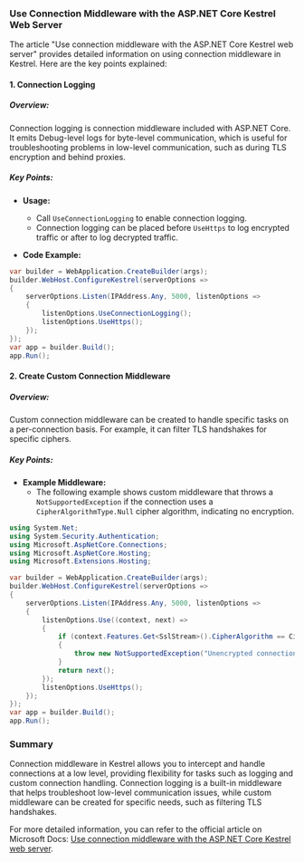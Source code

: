 ### Use Connection Middleware with the ASP.NET Core Kestrel Web Server

The article "Use connection middleware with the ASP.NET Core Kestrel web server" provides detailed information on using connection middleware in Kestrel. Here are the key points explained:

#### 1. Connection Logging

##### Overview:
Connection logging is connection middleware included with ASP.NET Core. It emits Debug-level logs for byte-level communication, which is useful for troubleshooting problems in low-level communication, such as during TLS encryption and behind proxies.

##### Key Points:
- **Usage:**
  - Call `UseConnectionLogging` to enable connection logging.
  - Connection logging can be placed before `UseHttps` to log encrypted traffic or after to log decrypted traffic.
  
- **Code Example:**

```csharp name=Program.cs
var builder = WebApplication.CreateBuilder(args);
builder.WebHost.ConfigureKestrel(serverOptions =>
{
    serverOptions.Listen(IPAddress.Any, 5000, listenOptions =>
    {
        listenOptions.UseConnectionLogging();
        listenOptions.UseHttps();
    });
});
var app = builder.Build();
app.Run();
```

#### 2. Create Custom Connection Middleware

##### Overview:
Custom connection middleware can be created to handle specific tasks on a per-connection basis. For example, it can filter TLS handshakes for specific ciphers.

##### Key Points:
- **Example Middleware:**
  - The following example shows custom middleware that throws a `NotSupportedException` if the connection uses a `CipherAlgorithmType.Null` cipher algorithm, indicating no encryption.

```csharp name=Program.cs
using System.Net;
using System.Security.Authentication;
using Microsoft.AspNetCore.Connections;
using Microsoft.AspNetCore.Hosting;
using Microsoft.Extensions.Hosting;

var builder = WebApplication.CreateBuilder(args);
builder.WebHost.ConfigureKestrel(serverOptions =>
{
    serverOptions.Listen(IPAddress.Any, 5000, listenOptions =>
    {
        listenOptions.Use((context, next) =>
        {
            if (context.Features.Get<SslStream>().CipherAlgorithm == CipherAlgorithmType.Null)
            {
                throw new NotSupportedException("Unencrypted connections are not supported.");
            }
            return next();
        });
        listenOptions.UseHttps();
    });
});
var app = builder.Build();
app.Run();
```

### Summary

Connection middleware in Kestrel allows you to intercept and handle connections at a low level, providing flexibility for tasks such as logging and custom connection handling. Connection logging is a built-in middleware that helps troubleshoot low-level communication issues, while custom middleware can be created for specific needs, such as filtering TLS handshakes.

For more detailed information, you can refer to the official article on Microsoft Docs: [Use connection middleware with the ASP.NET Core Kestrel web server](https://docs.microsoft.com/en-us/aspnet/core/fundamentals/servers/kestrel/connection-middleware).